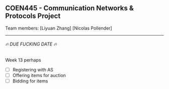 ## COEN445 - Communication Networks &amp; Protocols Project
Team members:
[Liyuan Zhang]
[Nicolas Pollender]

------
###### :fire: DUE FUCKING DATE :fire:
Week 13 perhaps
- [ ] Registering with AS
- [ ] Offering items for auction
- [ ] Bidding for items
